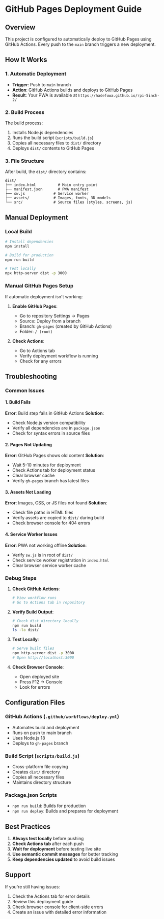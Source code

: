 # GitHub Pages Deployment Guide

## Overview
This project is configured to automatically deploy to GitHub Pages using GitHub Actions. Every push to the `main` branch triggers a new deployment.

## How It Works

### 1. Automatic Deployment
- **Trigger**: Push to `main` branch
- **Action**: GitHub Actions builds and deploys to GitHub Pages
- **Result**: Your PWA is available at `https://hadefuwa.github.io/rpi-5inch-2/`

### 2. Build Process
The build process:
1. Installs Node.js dependencies
2. Runs the build script (`scripts/build.js`)
3. Copies all necessary files to `dist/` directory
4. Deploys `dist/` contents to GitHub Pages

### 3. File Structure
After build, the `dist/` directory contains:
```
dist/
├── index.html          # Main entry point
├── manifest.json       # PWA manifest
├── sw.js             # Service worker
├── assets/           # Images, fonts, 3D models
└── src/              # Source files (styles, screens, js)
```

## Manual Deployment

### Local Build
```bash
# Install dependencies
npm install

# Build for production
npm run build

# Test locally
npx http-server dist -p 3000
```

### Manual GitHub Pages Setup
If automatic deployment isn't working:

1. **Enable GitHub Pages**:
   - Go to repository Settings → Pages
   - Source: Deploy from a branch
   - Branch: `gh-pages` (created by GitHub Actions)
   - Folder: `/ (root)`

2. **Check Actions**:
   - Go to Actions tab
   - Verify deployment workflow is running
   - Check for any errors

## Troubleshooting

### Common Issues

#### 1. Build Fails
**Error**: Build step fails in GitHub Actions
**Solution**: 
- Check Node.js version compatibility
- Verify all dependencies are in `package.json`
- Check for syntax errors in source files

#### 2. Pages Not Updating
**Error**: GitHub Pages shows old content
**Solution**:
- Wait 5-10 minutes for deployment
- Check Actions tab for deployment status
- Clear browser cache
- Verify `gh-pages` branch has latest files

#### 3. Assets Not Loading
**Error**: Images, CSS, or JS files not found
**Solution**:
- Check file paths in HTML files
- Verify assets are copied to `dist/` during build
- Check browser console for 404 errors

#### 4. Service Worker Issues
**Error**: PWA not working offline
**Solution**:
- Verify `sw.js` is in root of `dist/`
- Check service worker registration in `index.html`
- Clear browser service worker cache

### Debug Steps

1. **Check GitHub Actions**:
   ```bash
   # View workflow runs
   # Go to Actions tab in repository
   ```

2. **Verify Build Output**:
   ```bash
   # Check dist directory locally
   npm run build
   ls -la dist/
   ```

3. **Test Locally**:
   ```bash
   # Serve built files
   npx http-server dist -p 3000
   # Open http://localhost:3000
   ```

4. **Check Browser Console**:
   - Open deployed site
   - Press F12 → Console
   - Look for errors

## Configuration Files

### GitHub Actions (`.github/workflows/deploy.yml`)
- Automates build and deployment
- Runs on push to main branch
- Uses Node.js 18
- Deploys to `gh-pages` branch

### Build Script (`scripts/build.js`)
- Cross-platform file copying
- Creates `dist/` directory
- Copies all necessary files
- Maintains directory structure

### Package.json Scripts
- `npm run build`: Builds for production
- `npm run deploy`: Builds and prepares for deployment

## Best Practices

1. **Always test locally** before pushing
2. **Check Actions tab** after each push
3. **Wait for deployment** before testing live site
4. **Use semantic commit messages** for better tracking
5. **Keep dependencies updated** to avoid build issues

## Support

If you're still having issues:
1. Check the Actions tab for error details
2. Review this deployment guide
3. Check browser console for client-side errors
4. Create an issue with detailed error information
